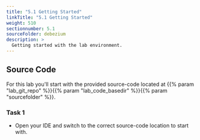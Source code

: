 ```yaml
---
title: "5.1 Getting Started"
linkTitle: "5.1 Getting Started"
weight: 510
sectionnumber: 5.1
sourceFolder: debezium
description: >
  Getting started with the lab environment.
---
```



## Source Code

For this lab you'll start with the provided source-code located at {{% param "lab_git_repo" %}}{{% param "lab_code_basedir" %}}{{% param "sourcefolder" %}}.


### Task 1

* Open your IDE and switch to the correct source-code location to start with.
